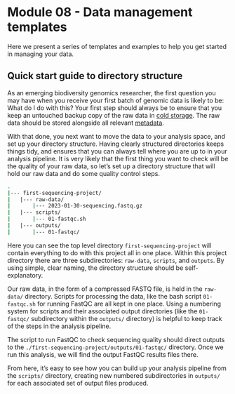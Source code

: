 # Module 08 - Data management templates

Here we present a series of templates and examples to help you get started in managing your data.

## Quick start guide to directory structure

As an emerging biodiversity genomics researcher, the first question you may have when you receive your first batch of genomic data is likely to be: What do I do with this? Your first step should always be to ensure that you keep an untouched backup copy of the raw data in [cold storage](https://genomicsaotearoa.github.io/data-management-resources/modules/module09/). The raw data should be stored alongside all relevant [metadata](https://genomicsaotearoa.github.io/data-management-resources/modules/module04/).

With that done, you next want to move the data to your analysis space, and set up your directory structure. Having clearly structured directories keeps things tidy, and ensures that you can always tell where you are up to in your analysis pipeline. It is very likely that the first thing you want to check will be the quality of your raw data, so let’s set up a directory structure that will hold our raw data and do some quality control steps.

```bash
.
|--- first-sequencing-project/
|	|--- raw-data/
|		|--- 2023-01-30-sequencing.fastq.gz
|	|--- scripts/
|		|--- 01-fastqc.sh
|	|--- outputs/ 
|		|--- 01-fastqc/
```

Here you can see the top level directory `first-sequencing-project` will contain everything to do with this project all in one place. Within this project directory there are three subdirectories: `raw-data`, `scripts`, and `outputs`. By using simple, clear naming, the directory structure should be self-explanatory. 

Our raw data, in the form of a compressed FASTQ file, is held in the `raw-data/` directory. Scripts for processing the data, like the  bash script `01-fastqc.sh` for running FastQC are all kept in one place. Using a numbering system for scripts and their associated output directories (like the `01-fastqc/` subdirectory within the `outputs/` directory) is helpful to keep track of the steps in the analysis pipeline.

The script to run FastQC to check sequencing quality should direct outputs to the `./first-sequencing-project/outputs/01-fastqc/` directory. Once we run this analysis, we will find the output FastQC results files there.

From here, it’s easy to see how you can build up your analysis pipeline from the `scripts/` directory, creating new numbered subdirectories in `outputs/` for each associated set of output files produced.
